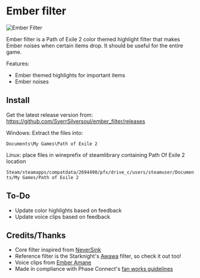 # Ember filter

![Ember Filter](https://github.com/user-attachments/assets/8778e5b2-2f4f-46b2-9f81-247894e61b99)

Ember filter is a Path of Exile 2 color themed highlight filter that makes Ember noises when certain items drop. It should be useful for the entire game.

Features:
- Ember themed highlights for important items
- Ember noises

## Install

Get the latest release version from: https://github.com/SyerrSilversoul/ember_filter/releases

Windows: Extract the files into:

`Documents\My Games\Path of Exile 2`

Linux: place files in wineprefix of steamlibrary containing Path Of Exile 2 location

`Steam/steamapps/compatdata/2694490/pfx/drive_c/users/steamuser/Documents/My Games/Path of Exile 2`

## To-Do
- Update color highlights based on feedback
- Update voice clips based on feedback

## Credits/Thanks
- Core filter inspired from [NeverSink](https://github.com/NeverSinkDev/NeverSink-PoE2litefilter)
- Reference filter is the Starknight's [Awawa](https://github.com/3r1/awawa) filter, so check it out too!
- Voice clips from [Ember Amane](https://www.youtube.com/@EmberAmane)
- Made in compliance with Phase Connect's [fan works guidelines](https://phase-connect.com/fan-work-guidelines/)

